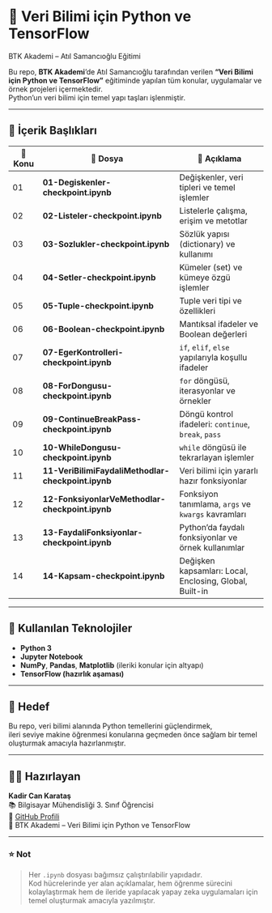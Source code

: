 # 🧠 Veri Bilimi için Python ve TensorFlow  
BTK Akademi – Atıl Samancıoğlu Eğitimi  

Bu repo, **BTK Akademi**’de Atıl Samancıoğlu tarafından verilen **“Veri Bilimi için Python ve TensorFlow”** eğitiminde yapılan tüm konular, uygulamalar ve örnek projeleri içermektedir.  
Python’un veri bilimi için temel yapı taşları işlenmiştir.

---

## 📘 İçerik Başlıkları

| 🔢 Konu | 📄 Dosya | 📝 Açıklama |
|----------|----------|-------------|
| 01 | **01-Degiskenler-checkpoint.ipynb** | Değişkenler, veri tipleri ve temel işlemler |
| 02 | **02-Listeler-checkpoint.ipynb** | Listelerle çalışma, erişim ve metotlar |
| 03 | **03-Sozlukler-checkpoint.ipynb** | Sözlük yapısı (dictionary) ve kullanımı |
| 04 | **04-Setler-checkpoint.ipynb** | Kümeler (set) ve kümeye özgü işlemler |
| 05 | **05-Tuple-checkpoint.ipynb** | Tuple veri tipi ve özellikleri |
| 06 | **06-Boolean-checkpoint.ipynb** | Mantıksal ifadeler ve Boolean değerleri |
| 07 | **07-EgerKontrolleri-checkpoint.ipynb** | `if`, `elif`, `else` yapılarıyla koşullu ifadeler |
| 08 | **08-ForDongusu-checkpoint.ipynb** | `for` döngüsü, iterasyonlar ve örnekler |
| 09 | **09-ContinueBreakPass-checkpoint.ipynb** | Döngü kontrol ifadeleri: `continue`, `break`, `pass` |
| 10 | **10-WhileDongusu-checkpoint.ipynb** | `while` döngüsü ile tekrarlayan işlemler |
| 11 | **11-VeriBilimiFaydaliMethodlar-checkpoint.ipynb** | Veri bilimi için yararlı hazır fonksiyonlar |
| 12 | **12-FonksiyonlarVeMethodlar-checkpoint.ipynb** | Fonksiyon tanımlama, `args` ve `kwargs` kavramları |
| 13 | **13-FaydaliFonksiyonlar-checkpoint.ipynb** | Python’da faydalı fonksiyonlar ve örnek kullanımlar |
| 14 | **14-Kapsam-checkpoint.ipynb** | Değişken kapsamları: Local, Enclosing, Global, Built-in |

---

## 🧩 Kullanılan Teknolojiler
- **Python 3**
- **Jupyter Notebook**
- **NumPy**, **Pandas**, **Matplotlib** (ileriki konular için altyapı)
- **TensorFlow (hazırlık aşaması)**

---

## 🚀 Hedef
Bu repo, veri bilimi alanında Python temellerini güçlendirmek,  
ileri seviye makine öğrenmesi konularına geçmeden önce sağlam bir temel oluşturmak amacıyla hazırlanmıştır.  

---

## 👨‍💻 Hazırlayan
**Kadir Can Karataş**  
📚 Bilgisayar Mühendisliği 3. Sınıf Öğrencisi  
🔗 [GitHub Profili](https://github.com/kckaratass)  
📍 BTK Akademi – Veri Bilimi için Python ve TensorFlow  

---

### ⭐ Not
> Her `.ipynb` dosyası bağımsız çalıştırılabilir yapıdadır.  
> Kod hücrelerinde yer alan açıklamalar, hem öğrenme sürecini kolaylaştırmak hem de ileride yapılacak yapay zeka uygulamaları için temel oluşturmak amacıyla yazılmıştır.
